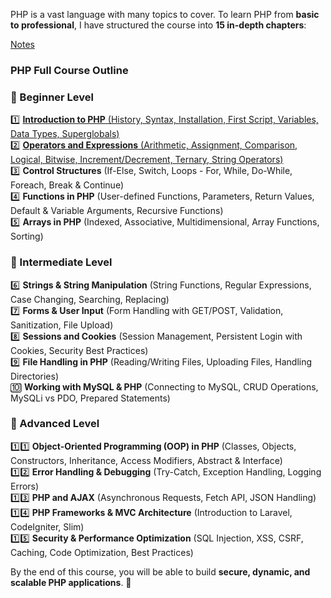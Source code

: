 PHP is a vast language with many topics to cover. To learn PHP from **basic to professional**, I have structured the course into **15 in-depth chapters**:

[Notes](https://musarafhossain.github.io/PHP-Notes/)

### **PHP Full Course Outline**  

### **🔹 Beginner Level**
1️⃣ [**Introduction to PHP** (History, Syntax, Installation, First Script, Variables, Data Types, Superglobals)](https://musarafhossain.github.io/PHP-Notes/1_Introduction%20to%20PHP/)  
2️⃣ [**Operators and Expressions** (Arithmetic, Assignment, Comparison, Logical, Bitwise, Increment/Decrement, Ternary, String Operators)](https://musarafhossain.github.io/PHP-Notes/2_Operators%20and%20Expressions%20in%20PHP)  
3️⃣ **Control Structures** (If-Else, Switch, Loops - For, While, Do-While, Foreach, Break & Continue)  
4️⃣ **Functions in PHP** (User-defined Functions, Parameters, Return Values, Default & Variable Arguments, Recursive Functions)  
5️⃣ **Arrays in PHP** (Indexed, Associative, Multidimensional, Array Functions, Sorting)  

### **🔹 Intermediate Level**  
6️⃣ **Strings & String Manipulation** (String Functions, Regular Expressions, Case Changing, Searching, Replacing)  
7️⃣ **Forms & User Input** (Form Handling with GET/POST, Validation, Sanitization, File Upload)  
8️⃣ **Sessions and Cookies** (Session Management, Persistent Login with Cookies, Security Best Practices)  
9️⃣ **File Handling in PHP** (Reading/Writing Files, Uploading Files, Handling Directories)  
🔟 **Working with MySQL & PHP** (Connecting to MySQL, CRUD Operations, MySQLi vs PDO, Prepared Statements)  

### **🔹 Advanced Level**  
1️⃣1️⃣ **Object-Oriented Programming (OOP) in PHP** (Classes, Objects, Constructors, Inheritance, Access Modifiers, Abstract & Interface)  
1️⃣2️⃣ **Error Handling & Debugging** (Try-Catch, Exception Handling, Logging Errors)  
1️⃣3️⃣ **PHP and AJAX** (Asynchronous Requests, Fetch API, JSON Handling)  
1️⃣4️⃣ **PHP Frameworks & MVC Architecture** (Introduction to Laravel, CodeIgniter, Slim)  
1️⃣5️⃣ **Security & Performance Optimization** (SQL Injection, XSS, CSRF, Caching, Code Optimization, Best Practices)  

By the end of this course, you will be able to build **secure, dynamic, and scalable PHP applications**. 🚀  